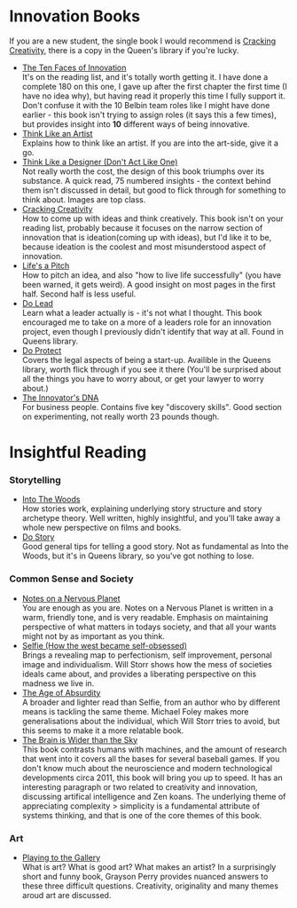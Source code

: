 # Innovation Books
If you are a new student, the single book I would recommend is [Cracking Creativity](https://www.amazon.co.uk/Cracking-CreativitySecrets-Creative-Genius-Business/dp/1580083110/ref=sr_1_1?s=books&ie=UTF8&qid=1531421710&sr=1-1&keywords=cracking+creativity),  there is a copy in the Queen's library if you're lucky. 

* [The Ten Faces of Innovation](https://www.amazon.co.uk/Ten-Faces-Innovation-Strategies-Heightening/dp/1781256152/ref=sr_1_1?s=books&ie=UTF8&qid=1531421841&sr=1-1&keywords=ten+faces+of+innovation) <br>
  It's on the reading list, and it's totally worth getting it. I have done a complete 180 on this one, I gave up after the first chapter the first time (I have no idea why), but having read it properly this time I fully support it. Don't confuse it with the 10 Belbin team roles like I might have done earlier - this book isn't trying to assign roles (it says this a few times), but provides insight into **10** different ways of being innovative. 
* [Think Like an Artist](https://www.amazon.co.uk/Think-Like-Artist-Creative-Productive/dp/0241970806) <br>
  Explains how to think like an artist. If you are into the art-side, give it a go. 
* [Think Like a Designer (Don't Act Like One)](https://www.amazon.com/Think-Like-Designer-Dont-Act/dp/9063694857) <br>
  Not really worth the cost, the design of this book triumphs over its substance. A quick read, 75 numbered insights - the context behind them isn't discussed in detail, but good to flick through for something to think about. Images are top class. 
* [Cracking Creativity](https://www.amazon.co.uk/Cracking-CreativitySecrets-Creative-Genius-Business/dp/1580083110/ref=sr_1_1?s=books&ie=UTF8&qid=1531421710&sr=1-1&keywords=cracking+creativity) <br>
  How to come up with ideas and think creatively. This book isn't on your reading list, probably because it focuses on the narrow section of innovation that is ideation(coming up with ideas), but I'd like it to be, because ideation is the coolest and most misunderstood aspect of innovation.
* [Life's a Pitch](https://www.amazon.co.uk/Lifes-Pitch-Yourself-Brilliant-Ideas/dp/0552156833/ref=sr_1_1?s=books&ie=UTF8&qid=1531421745&sr=1-1&keywords=lifes+a+pitch) <br>
  How to pitch an idea, and also "how to live life successfully" (you have been warned, it gets weird). A good insight on most pages in the first half. Second half is less useful. 
* [Do Lead](https://www.amazon.co.uk/Do-Lead-Vision-Inspire-Impossible/dp/1907974172) <br>
  Learn what a leader actually is - it's not what I thought. This book encouraged me to take on a more of a leaders role for an innovation project, even though I previously didn't identify that way at all. Found in Queens library. 
* [Do Protect](https://www.amazon.co.uk/Do-Protect-Legal-Advice-Startups/dp/1907974156) <br>
  Covers the legal aspects of being a start-up. Availible in the Queens library, worth flick through if you see it there (You'll be surprised about all the things you have to worry about, or get your lawyer to worry about.)  
* [The Innovator's DNA](https://www.amazon.co.uk/Innovators-DNA-Mastering-Skills-Disruptive/dp/1422134814/ref=sr_1_1?s=books&ie=UTF8&qid=1531421874&sr=1-1&keywords=the+innovators+dna) <br>
  For business people. Contains five key "discovery skills". Good section on experimenting, not really worth 23 pounds though.

  
# Insightful Reading

### Storytelling

* [Into The Woods](https://www.amazon.co.uk/Into-Woods-Stories-Work-Tell/dp/0141978104/ref=sr_1_1?s=books&ie=UTF8&qid=1531422033&sr=1-1&keywords=into+the+woods) <br>
  How stories work, explaining underlying story structure and story archetype theory. Well written, highly insightful, and you'll take away a whole new perspective on films and books.
* [Do Story](https://www.amazon.co.uk/Do-Story-World-Listens-Books/dp/1907974059/ref=pd_lpo_sbs_14_t_0?_encoding=UTF8&psc=1&refRID=RG74XJAH1MYKXW9EYSA5) <br>
  Good general tips for telling a good story. Not as fundamental as Into the Woods, but it's in Queens library, so you've got nothing to lose.
  
### Common Sense and Society 
 
* [Notes on a Nervous Planet](https://www.amazon.co.uk/Notes-Nervous-Planet-Matt-Haig/dp/1786892677) <br>
  You are enough as you are. Notes on a Nervous Planet is written in a warm, friendly tone, and is very readable. Emphasis on maintaining perspective of what matters in todays society, and that all your wants might not by as important as you think. 
* [Selfie (How the west became self-obsessed)](https://www.amazon.co.uk/Selfie-How-West-Became-Self-Obsessed/dp/144728366X/ref=sr_1_1?s=books&ie=UTF8&qid=1531422065&sr=1-1&keywords=selfie) <br>
  Brings a revealing map to perfectionism, self improvement, personal image and individualism. Will Storr shows how the mess of societies ideals came about, and provides a liberating perspective on this madness we live in.
* [The Age of Absurdity](https://www.amazon.co.uk/Age-Absurdity-Modern-makes-Happy/dp/1847396275) <br>
  A broader and lighter read than Selfie, from an author who by different means is tackling the same theme. Michael Foley makes more generalisations about the individual, which Will Storr tries to avoid, but this seems to make it a more relatable book.
* [The Brain is Wider than the Sky](https://www.amazon.co.uk/Brain-Wider-Than-Sky-Solutions/dp/1780220154/ref=sr_1_1?s=books&ie=UTF8&qid=1536090769&sr=1-1&keywords=the+brain+is+wider+than+the+sky) <br>
  This book contrasts humans with machines, and the amount of research that went into it covers all the bases for several baseball games. If you don't know much about the neuroscience and modern technological developments circa 2011, this book will bring you up to speed. It has an interesting paragraph or two related to creativity and innovation, discussing artifical intelligence and Zen koans. 
  The underlying theme of appreciating complexity > simplicity is a fundamental attribute of systems thinking, and that is one of the core themes of this book.
  
### Art

* [Playing to the Gallery](https://www.amazon.co.uk/Playing-Gallery-Contemporary-Struggle-Understood/dp/184614857X)<br>
  What is art? What is good art? What makes an artist? In a surprisingly short and funny book, Grayson Perry provides nuanced answers to these three difficult questions. Creativity, originality and many themes aroud art are discussed.
  

  

